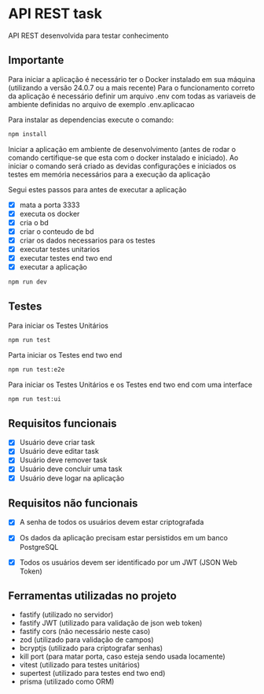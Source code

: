 # API REST task
API REST desenvolvida para testar conhecimento


## Importante
Para iniciar a aplicação é necessário ter o Docker instalado em sua máquina (utilizando a versão 24.0.7 ou a mais recente)
Para o funcionamento correto da aplicação é necessário definir um arquivo .env com todas as variaveis de ambiente definidas no arquivo de exemplo .env.aplicacao


Para instalar as dependencias execute o comando:
```sh
npm install
```

Iniciar a aplicação em ambiente de desenvolvimento (antes de rodar o comando certifique-se que esta com o docker instalado e iniciado). Ao iniciar o comando será criado as devidas configurações e iniciados os testes em memória necessários para a execução da aplicação

Segui estes passos para antes de executar a aplicação
- [x] mata a porta 3333
- [x] executa os docker
- [x] cria o bd
- [x] criar o conteudo de bd
- [x] criar os dados necessarios para os testes
- [x] executar testes unitarios
- [x] executar testes end two end
- [x] executar a aplicação

```sh
npm run dev
```


## Testes

Para iniciar os Testes Unitários
```sh
npm run test
```

Parta iniciar os Testes end two end
```sh
npm run test:e2e
```

Para iniciar os Testes Unitários e os Testes end two end com uma interface
```sh
npm run test:ui
```

## Requisitos funcionais
- [X] Usuário deve criar task
- [X] Usuário deve editar task
- [X] Usuário deve remover task
- [X] Usuário deve concluir uma task
- [X] Usuário deve logar na aplicação

## Requisitos não funcionais
- [X] A senha de todos os usuários devem estar criptografada
- [X] Os dados da aplicação precisam estar persistidos em um banco PostgreSQL
- [X] Todos os usuários devem ser identificado por um JWT (JSON Web Token)


## Ferramentas utilizadas no projeto

- fastify (utilizado no servidor)
- fastify JWT (utilizado para validação de json web token)
- fastify cors (não necessário neste caso)
- zod (utilizado para validação de campos)
- bcryptjs (utilizado para criptografar senhas)
- kill port (para matar porta, caso esteja sendo usada locamente)
- vitest (utilizado para testes unitários)
- supertest (utilizado para testes end two end)
- prisma (utilizado como ORM)